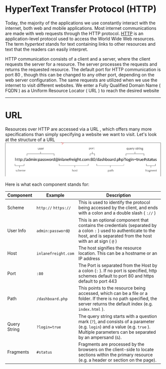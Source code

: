 # HyperText Transfer Protocol (HTTP) 
Today, the majority of the applications we use constantly interact with the internet, both web and mobile applications. Most internet communications are made with web requests through the HTTP protocol. [HTTP](https://tools.ietf.org/html/rfc2616) is an application-level protocol used to access the World Wide Web resources. The term *hypertext* stands for text containing links to other resources and text that the readers can easily interpret.

HTTP communication consists of a client and a server, where the client requests the server
for a resource. The server processes the requests and returns the requested resource. The
default port for HTTP communication is port 80 , though this can be changed to any other
port, depending on the web server configuration. The same requests are utilized when we
use the internet to visit different websites. We enter a Fully Qualified Domain Name (
FQDN ) as a Uniform Resource Locator ( URL ) to reach the desired website

---
# URL
Resources over HTTP are accessed via a URL , which offers many more specifications than simply specifying a website we want to visit. Let's look at the structure of a URL
![](../../assets/images/Pasted%20image%2020251030205951.png)

Here is what each component stands for:

| Component | Example | Description |
|---|---|---|
| Scheme | `http://` `https://` | This is used to identify the protocol being accessed by the client, and ends with a colon and a double slash ( `://` ) |
| User Info | `admin:password@` | This is an optional component that contains the credentials (separated by a colon `:` ) used to authenticate to the host, and is separated from the host with an at sign ( `@` ) |
| Host | `inlanefreight.com` | The host signifies the resource location. This can be a hostname or an IP address |
| Port | `:80` | The Port is separated from the Host by a colon (`:` ). If no port is specified, http schemes default to port 80 and https default to port 443 |
| Path | `/dashboard.php` | This points to the resource being accessed, which can be a file or a folder. If there is no path specified, the server returns the default index (e.g. `index.html` ). |
| Query String | `?login=true` | The query string starts with a question mark (`?`), and consists of a parameter (e.g. `login`) and a value (e.g. `true` ). Multiple parameters can be separated by an ampersand (`&`). |
| Fragments | `#status` | Fragments are processed by the browsers on the client-side to locate sections within the primary resource (e.g. a header or section on the page). |
